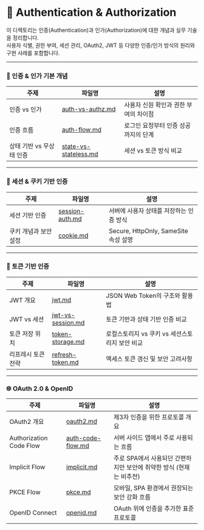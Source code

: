 # 🔐 Authentication & Authorization

이 디렉토리는 인증(Authentication)과 인가(Authorization)에 대한 개념과 실무 기술을 정리합니다.  
사용자 식별, 권한 부여, 세션 관리, OAuth2, JWT 등 다양한 인증/인가 방식의 원리와 구현 사례를 포함합니다.

---

### 🧾 인증 & 인가 기본 개념
| 주제 | 파일명 | 설명 |
|------|--------|------|
| 인증 vs 인가 | [auth-vs-authz.md](./notes/auth-vs-authz.md) | 사용자 신원 확인과 권한 부여의 차이점 |
| 인증 흐름 | [auth-flow.md](./notes/auth-flow.md) | 로그인 요청부터 인증 성공까지의 단계 |
| 상태 기반 vs 무상태 인증 | [state-vs-stateless.md](./notes/state-vs-stateless.md) | 세션 vs 토큰 방식 비교 |

---

### 🍪 세션 & 쿠키 기반 인증
| 주제 | 파일명 | 설명 |
|------|--------|------|
| 세션 기반 인증 | [session-auth.md](./notes/session-auth.md) | 서버에 사용자 상태를 저장하는 인증 방식 |
| 쿠키 개념과 보안 설정 | [cookie.md](./notes/cookie.md) | Secure, HttpOnly, SameSite 속성 설명 |

---

### 🔐 토큰 기반 인증
| 주제 | 파일명 | 설명 |
|------|--------|------|
| JWT 개요 | [jwt.md](./notes/jwt.md) | JSON Web Token의 구조와 활용법 |
| JWT vs 세션 | [jwt-vs-session.md](./notes/jwt-vs-session.md) | 토큰 기반과 상태 기반 인증 비교 |
| 토큰 저장 위치 | [token-storage.md](./notes/token-storage.md) | 로컬스토리지 vs 쿠키 vs 세션스토리지 보안 비교 |
| 리프레시 토큰 전략 | [refresh-token.md](./notes/refresh-token.md) | 액세스 토큰 갱신 및 보안 고려사항 |

---

### 🌐 OAuth 2.0 & OpenID
| 주제 | 파일명 | 설명 |
|------|--------|------|
| OAuth2 개요 | [oauth2.md](./notes/oauth2.md) | 제3자 인증을 위한 프로토콜 개요 |
| Authorization Code Flow | [auth-code-flow.md](./notes/auth-code-flow.md) | 서버 사이드 앱에서 주로 사용되는 흐름 |
| Implicit Flow |	[implicit.md](./notes/implicit.md) | 주로 SPA에서 사용되던 간편하지만 보안에 취약한 방식 (현재는 비추천) |
| PKCE Flow | [pkce.md](./notes/pkce.md) | 모바일, SPA 환경에서 권장되는 보안 강화 흐름 |
| OpenID Connect | [openid.md](./notes/openid.md) | OAuth 위에 인증을 추가한 표준 프로토콜 |
